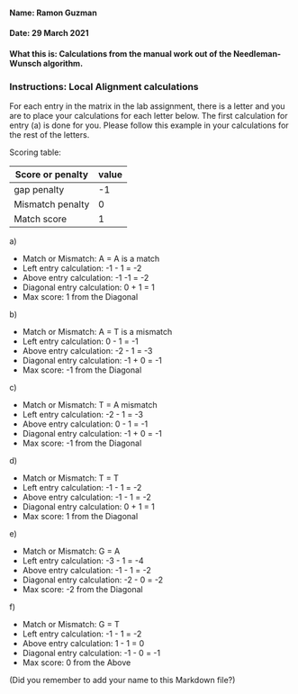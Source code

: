 #### Name: Ramon Guzman
#### Date: 29 March 2021
#### What this is: Calculations from the manual work out of the Needleman-Wunsch algorithm.

### Instructions: Local Alignment calculations
For each entry in the matrix in the lab assignment, there is a letter and you are to place your calculations for each letter below. The first calculation for entry (a) is done for you. Please follow this example in your calculations for the rest of the letters.

Scoring table:


|Score or penalty| value |
|----------------|-------|
|gap penalty      |-1     |
|Mismatch penalty | 0     |
|Match score     | 1     |


a)
- Match or Mismatch: A = A is a match
- Left entry calculation: -1 - 1 = -2
- Above entry calculation: -1 -1 = -2
- Diagonal entry calculation: 0 + 1 = 1
- Max score: 1 from the Diagonal


b)
- Match or Mismatch:               A = T is a mismatch
- Left entry calculation:          0 - 1 = -1
- Above entry calculation:         -2 - 1 = -3
- Diagonal entry calculation:      -1 + 0 = -1
- Max score: -1 from the Diagonal  


c)
- Match or Mismatch:               T = A mismatch
- Left entry calculation:          -2 - 1 = -3
- Above entry calculation:         0 - 1 = -1
- Diagonal entry calculation:      -1 + 0 = -1
- Max score: -1 from the Diagonal   


d)
- Match or Mismatch:               T = T
- Left entry calculation:          -1 - 1 = -2
- Above entry calculation:         -1 - 1 = -2
- Diagonal entry calculation:      0 + 1 = 1
- Max score: 1 from the Diagonal  


e)
- Match or Mismatch:               G = A
- Left entry calculation:          -3 - 1 = -4
- Above entry calculation:         -1 - 1 = -2
- Diagonal entry calculation:      -2 - 0 = -2
- Max score: -2 from the Diagonal   


f)
- Match or Mismatch:               G = T
- Left entry calculation:          -1 - 1 = -2
- Above entry calculation:         1 - 1 = 0
- Diagonal entry calculation:      -1 - 0 = -1
- Max score: 0 from the Above



(Did you remember to add your name to this Markdown file?)
